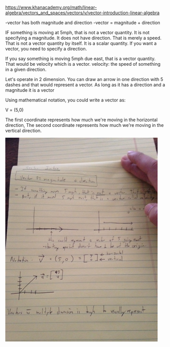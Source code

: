 https://www.khanacademy.org/math/linear-algebra/vectors_and_spaces/vectors/v/vector-introduction-linear-algebra

-vector has both magnitude and direction
-vector = magnitude + direction

IF something is moving at 5mph, that is not a vector quantity. It is not specifying a magnitude. It does not have
direction. That is merely a speed. That is not a vector quantity by itself. It is a scalar quantity. If you want a vector, you need to specify
a direction.

If you say something is moving 5mph due east, that is a vector quantity. That would be velocity which is a vector.
velocity: the speed of something in a given direction.

Let's operate in 2 dimension. You can draw an arrow in one direction with 5 dashes and that would represent a vector.
As long as it has a direction and a magnitude it is a vector

Using mathematical notation, you could write a vector as:

V = (5,0)

The first coordinate represents how much we're moving in the horizontal direction, The second
coordinate represents how much we're moving in the vertical direction.

![charts](lesson_1_vector_intro.JPG)
